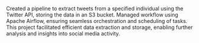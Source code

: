 Created a pipeline to extract tweets from a specified individual using the Twitter API,
storing the data in an S3 bucket. Managed workflow using Apache Airflow, ensuring
seamless orchestration and scheduling of tasks. This project facilitated efficient data
extraction and storage, enabling further analysis and insights into social media activity.
